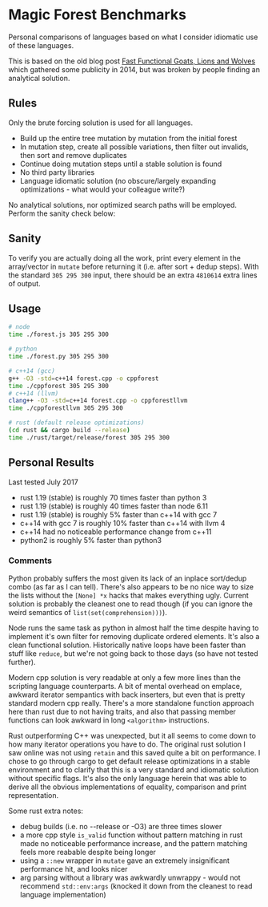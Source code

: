 # Magic Forest Benchmarks
Personal comparisons of languages based on what I consider idiomatic use of these languages.

This is based on the old blog post [Fast Functional Goats, Lions and Wolves](http://unriskinsight.blogspot.co.uk/2014/06/fast-functional-goats-lions-and-wolves.html) which gathered some publicity in 2014, but was broken by people finding an analytical solution.

## Rules
Only the brute forcing solution is used for all languages.

- Build up the entire tree mutation by mutation from the initial forest
- In mutation step, create all possible variations, then filter out invalids, then sort and remove duplicates
- Continue doing mutation steps until a stable solution is found
- No third party libraries
- Language idiomatic solution (no obscure/largely expanding optimizations - what would your colleague write?)

No analytical solutions, nor optimized search paths will be employed. Perform the sanity check below:

## Sanity
To verify you are actually doing all the work, print every element in the array/vector in `mutate` before returning it (i.e. after sort + dedup steps). With the standard `305 295 300` input, there should be an extra `4810614` extra lines of output.

## Usage

```bash
# node
time ./forest.js 305 295 300

# python
time ./forest.py 305 295 300

# c++14 (gcc)
g++ -O3 -std=c++14 forest.cpp -o cppforest
time ./cppforest 305 295 300
# c++14 (llvm)
clang++ -O3 -std=c++14 forest.cpp -o cppforestllvm
time ./cppforestllvm 305 295 300

# rust (default release optimizations)
(cd rust && cargo build --release)
time ./rust/target/release/forest 305 295 300
```

## Personal Results
Last tested July 2017

- rust 1.19 (stable) is roughly 70 times faster than python 3
- rust 1.19 (stable) is roughly 40 times faster than node 6.11
- rust 1.19 (stable) is roughly 5% faster than c++14 with gcc 7
- c++14 with gcc 7 is roughly 10% faster than c++14 with llvm 4
- c++14 had no noticeable performance change from c++11
- python2 is roughly 5% faster than python3

### Comments
Python probably suffers the most given its lack of an inplace sort/dedup combo (as far as I can tell). There's also appears to be no nice way to size the lists without the `[None] *x` hacks that makes everything ugly. Current solution is probably the cleanest one to read though (if you can ignore the weird semantics of `list(set(comprehension)))`).

Node runs the same task as python in almost half the time despite having to implement it's own filter for removing duplicate ordered elements. It's also a clean functional solution. Historically native loops have been faster than stuff like `reduce`, but we're not going back to those days (so have not tested further).

Modern cpp solution is very readable at only a few more lines than the scripting language counterparts. A bit of mental overhead on emplace, awkward iterator sempantics with back inserters, but even that is pretty standard modern cpp really. There's a more standalone function approach here than rust due to not having traits, and also that passing member functions can look awkward in long `<algorithm>` instructions.

Rust outperforming C++ was unexpected, but it all seems to come down to how many iterator operations you have to do. The original rust solution I saw online was not using `retain` and this saved quite a bit on performance. I chose to go through cargo to get default release optimizations in a stable environment and to clarify that this is a very standard and idiomatic solution without specific flags. It's also the only language herein that was able to derive all the obvious implementations of equality, comparison and print representation.

Some rust extra notes:
- debug builds (i.e. no --release or -O3) are three times slower
- a more cpp style `is_valid` function without pattern matching in rust made no noticeable performance increase, and the pattern matching feels more reabable despite being longer
- using a `::new` wrapper in `mutate` gave an extremely insignificant performance hit, and looks nicer
- arg parsing without a library was awkwardly unwrappy - would not recommend `std::env:args` (knocked it down from the cleanest to read language implementation)
